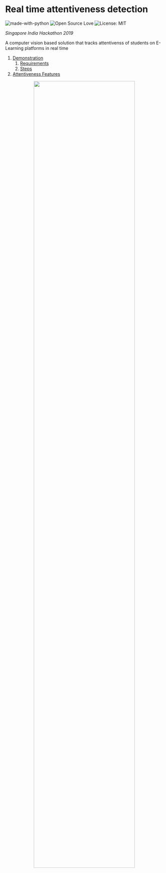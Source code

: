 # **Real time attentiveness detection**
![made-with-python](https://img.shields.io/badge/Made%20with-Python-1f425f.svg)
![Open Source Love](https://badges.frapsoft.com/os/v1/open-source.svg?v=103)
![License: MIT](https://img.shields.io/badge/License-MIT-yellow.svg)  
  
*Singapore India Hackathon 2019*  
  
A computer vision based solution that tracks attentivenss of students on E-Learning platforms in real time  
  
1) [Demonstration](#demonstration)
   1) [Requirements](#requirements)
   2) [Steps](#steps)
2) [Attentiveness Features](#attentiveness)
   
<p align="center">
<img src="https://github.com/jainamshah17/attentiveness-detection/blob/master/media/demo.gif" width="80%"/>
</p>  
